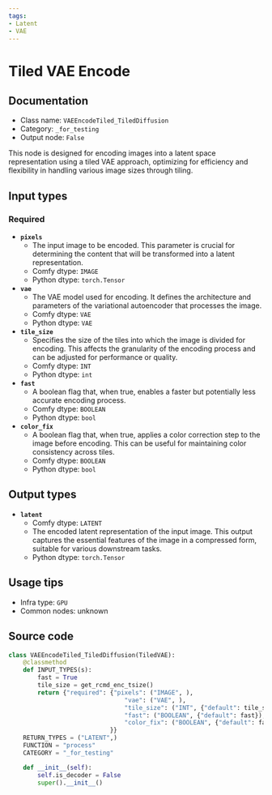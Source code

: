 ```yaml
---
tags:
- Latent
- VAE
---
```


# Tiled VAE Encode
## Documentation
- Class name: `VAEEncodeTiled_TiledDiffusion`
- Category: `_for_testing`
- Output node: `False`

This node is designed for encoding images into a latent space representation using a tiled VAE approach, optimizing for efficiency and flexibility in handling various image sizes through tiling.
## Input types
### Required
- **`pixels`**
    - The input image to be encoded. This parameter is crucial for determining the content that will be transformed into a latent representation.
    - Comfy dtype: `IMAGE`
    - Python dtype: `torch.Tensor`
- **`vae`**
    - The VAE model used for encoding. It defines the architecture and parameters of the variational autoencoder that processes the image.
    - Comfy dtype: `VAE`
    - Python dtype: `VAE`
- **`tile_size`**
    - Specifies the size of the tiles into which the image is divided for encoding. This affects the granularity of the encoding process and can be adjusted for performance or quality.
    - Comfy dtype: `INT`
    - Python dtype: `int`
- **`fast`**
    - A boolean flag that, when true, enables a faster but potentially less accurate encoding process.
    - Comfy dtype: `BOOLEAN`
    - Python dtype: `bool`
- **`color_fix`**
    - A boolean flag that, when true, applies a color correction step to the image before encoding. This can be useful for maintaining color consistency across tiles.
    - Comfy dtype: `BOOLEAN`
    - Python dtype: `bool`
## Output types
- **`latent`**
    - Comfy dtype: `LATENT`
    - The encoded latent representation of the input image. This output captures the essential features of the image in a compressed form, suitable for various downstream tasks.
    - Python dtype: `torch.Tensor`
## Usage tips
- Infra type: `GPU`
- Common nodes: unknown


## Source code
```python
class VAEEncodeTiled_TiledDiffusion(TiledVAE):
    @classmethod
    def INPUT_TYPES(s):
        fast = True
        tile_size = get_rcmd_enc_tsize()
        return {"required": {"pixels": ("IMAGE", ),
                                "vae": ("VAE", ),
                                "tile_size": ("INT", {"default": tile_size, "min": 256, "max": 4096, "step": 16}),
                                "fast": ("BOOLEAN", {"default": fast}),
                                "color_fix": ("BOOLEAN", {"default": fast}),
                            }}
    RETURN_TYPES = ("LATENT",)
    FUNCTION = "process"
    CATEGORY = "_for_testing"

    def __init__(self):
        self.is_decoder = False
        super().__init__()

```
